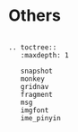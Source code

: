 # Others


```eval_rst

.. toctree::
   :maxdepth: 1

   snapshot
   monkey
   gridnav
   fragment
   msg
   imgfont
   ime_pinyin
```


